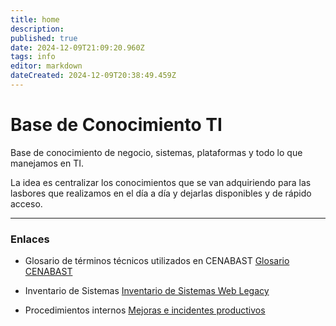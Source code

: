 ```yaml
---
title: home
description: 
published: true
date: 2024-12-09T21:09:20.960Z
tags: info
editor: markdown
dateCreated: 2024-12-09T20:38:49.459Z
---
```


# Base de Conocimiento TI
Base de conocimiento de negocio, sistemas, plataformas y todo lo que manejamos en TI.

La idea es centralizar los conocimientos que se van adquiriendo para las lasbores que realizamos en el día a día y dejarlas disponibles y de rápido acceso.


---

### Enlaces
- Glosario de términos técnicos utilizados en CENABAST 
[Glosario CENABAST](/base-conocimiento/glosario)

- Inventario de Sistemas 
[Inventario de Sistemas Web Legacy](/base-conocimiento/legacy)

- Procedimientos internos 
[Mejoras e incidentes productivos](/base-conocimiento/procedimientos)
